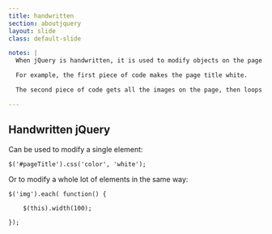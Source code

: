```yaml
---
title: handwritten
section: aboutjquery
layout: slide
class: default-slide

notes: |
  When jQuery is handwritten, it is used to modify objects on the page.

  For example, the first piece of code makes the page title white.

  The second piece of code gets all the images on the page, then loops through them and sets them all to 100px wide.

---
```


## Handwritten jQuery

Can be used to modify a single element:

    $('#pageTitle').css('color', 'white');

Or to modify a whole lot of elements in the same way:

    $('img').each( function() {

        $(this).width(100);

    });